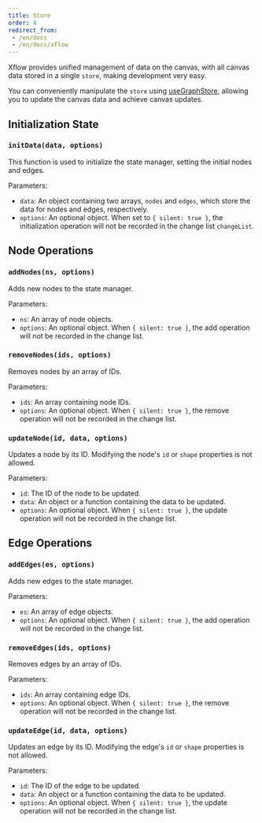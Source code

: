 ```yaml
---
title: Store
order: 4
redirect_from:
 - /en/docs
 - /en/docs/xflow
---
```


Xflow provides unified management of data on the canvas, with all canvas data stored in a single `store`, making development very easy.

You can conveniently manipulate the `store` using [useGraphStore]((/xflow/hooks/use-graph-store)), allowing you to update the canvas data and achieve canvas updates.
## Initialization State

### `initData(data, options)`

This function is used to initialize the state manager, setting the initial nodes and edges.

Parameters:

- `data`: An object containing two arrays, `nodes` and `edges`, which store the data for nodes and edges, respectively.
- `options`: An optional object. When set to `{ silent: true }`, the initialization operation will not be recorded in the change list `changeList`.

## Node Operations

### `addNodes(ns, options)`

Adds new nodes to the state manager.

Parameters:

- `ns`: An array of node objects.
- `options`: An optional object. When `{ silent: true }`, the add operation will not be recorded in the change list.

### `removeNodes(ids, options)`

Removes nodes by an array of IDs.

Parameters:

- `ids`: An array containing node IDs.
- `options`: An optional object. When `{ silent: true }`, the remove operation will not be recorded in the change list.

### `updateNode(id, data, options)`

Updates a node by its ID. Modifying the node's `id` or `shape` properties is not allowed.

Parameters:

- `id`: The ID of the node to be updated.
- `data`: An object or a function containing the data to be updated.
- `options`: An optional object. When `{ silent: true }`, the update operation will not be recorded in the change list.

## Edge Operations

### `addEdges(es, options)`

Adds new edges to the state manager.

Parameters:

- `es`: An array of edge objects.
- `options`: An optional object. When `{ silent: true }`, the add operation will not be recorded in the change list.

### `removeEdges(ids, options)`

Removes edges by an array of IDs.

Parameters:

- `ids`: An array containing edge IDs.
- `options`: An optional object. When `{ silent: true }`, the remove operation will not be recorded in the change list.

### `updateEdge(id, data, options)`

Updates an edge by its ID. Modifying the edge's `id` or `shape` properties is not allowed.

Parameters:

- `id`: The ID of the edge to be updated.
- `data`: An object or a function containing the data to be updated.
- `options`: An optional object. When `{ silent: true }`, the update operation will not be recorded in the change list.
